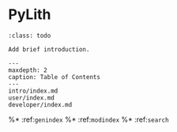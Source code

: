 # PyLith

```{admonition} TODO
:class: todo

Add brief introduction.
```


```{toctree}
---
maxdepth: 2
caption: Table of Contents
---
intro/index.md
user/index.md
developer/index.md
```

%* :ref:`genindex`
%* :ref:`modindex`
%* :ref:`search`
